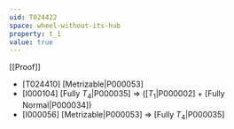 ```yaml
---
uid: T024422
space: wheel-without-its-hub
property: t_1
value: true
---
```

[[Proof]]

* [T024410] [Metrizable|P000053]
* [I000104] [Fully $T_4$|P000035] => ([$T_1$|P000002] + [Fully Normal|P000034])
* [I000056] [Metrizable|P000053] => [Fully $T_4$|P000035]

